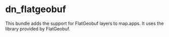 # dn_flatgeobuf

This bundle adds the support for FlatGeobuf layers to map.apps. It uses the library provided by FlatGeobuf.
